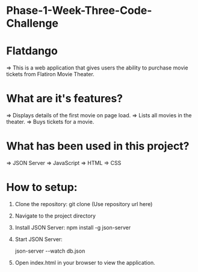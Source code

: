 # Phase-1-Week-Three-Code-Challenge

# Flatdango

=> This is a web application that gives users the ability to purchase movie tickets from Flatiron Movie Theater.

# What are it's features?

=> Displays details of the first movie on page load.
=> Lists all movies in the theater.
=> Buys tickets for a movie.

# What has been used in this project?

=> JSON Server
=> JavaScript
=> HTML
=> CSS

# How to setup:

1. Clone the repository:
   git clone (Use repository url here)

2. Navigate to the project directory

3. Install JSON Server:
   npm install -g json-server

4. Start JSON Server:

   json-server --watch db.json

5. Open index.html in your browser to view the application.
